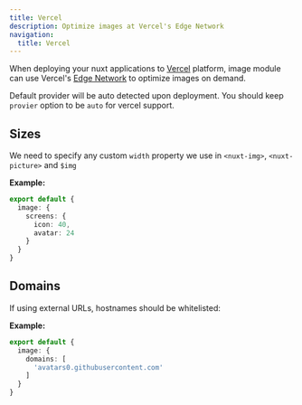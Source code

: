 ```yaml
---
title: Vercel
description: Optimize images at Vercel's Edge Network
navigation:
  title: Vercel
---
```


When deploying your nuxt applications to [Vercel](https://vercel.com/) platform, image module can use Vercel's [Edge Network](https://vercel.com/docs/edge-network/overview) to optimize images on demand.

Default provider will be auto detected upon deployment. You should keep `provier` option to be `auto` for vercel support.

## Sizes

We need to specify any custom `width` property we use in `<nuxt-img>`, `<nuxt-picture>` and `$img`

**Example:**

```ts [nuxt.config]
export default {
  image: {
    screens: {
      icon: 40,
      avatar: 24
    }
  }
}
```

## Domains

If using external URLs, hostnames should be whitelisted:

**Example:**

```ts [nuxt.config]
export default {
  image: {
    domains: [
      'avatars0.githubusercontent.com'
    ]
  }
}
```
